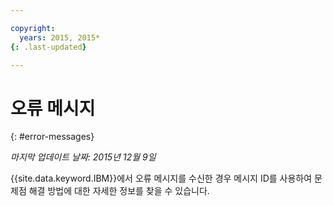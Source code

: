 ```yaml
---

copyright:
  years: 2015, 2015*
{: .last-updated}

---
```



# 오류 메시지
{: #error-messages}

*마지막 업데이트 날짜: 2015년 12월 9일*

{{site.data.keyword.IBM}}에서 오류 메시지를 수신한 경우 메시지 ID를 사용하여 문제점 해결 방법에 대한 자세한 정보를 찾을 수 있습니다.  

